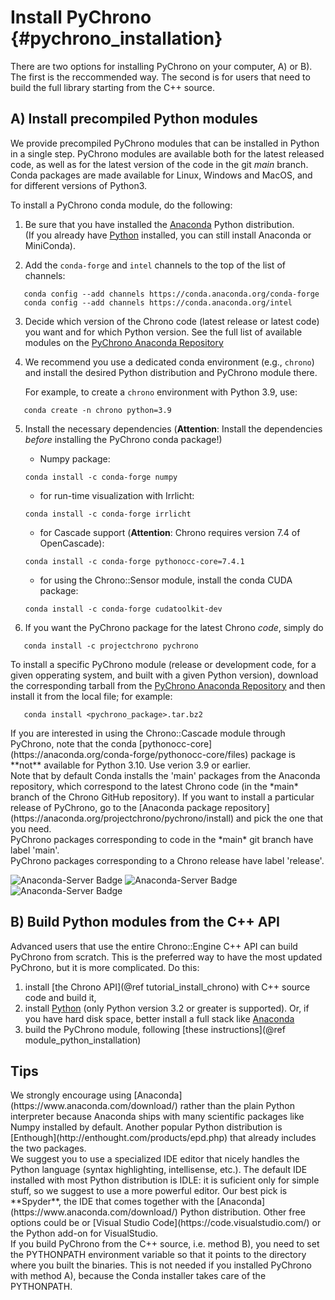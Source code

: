 Install PyChrono {#pychrono_installation}
==========================

There are two options for installing PyChrono on your computer, A) or B). 
The first is the reccommended way. The second is for users that need to build the full library starting from the C++ source.


## A) Install precompiled Python modules

We provide precompiled PyChrono modules that can be installed in Python in a single step. PyChrono modules are available both for the latest released code, as well as for the latest version of the code in the git *main* branch.  Conda packages are made available for Linux, Windows and MacOS, and for different versions of Python3.

To install a PyChrono conda module, do the following:

1. Be sure that you have installed the [Anaconda](https://www.anaconda.com/download/) Python distribution. <br>
   (If you already have [Python](http://www.python.org) installed, you can still install Anaconda or MiniConda).

2. Add the `conda-forge` and `intel` channels to the top of the list of channels:
```
   conda config --add channels https://conda.anaconda.org/conda-forge
   conda config --add channels https://conda.anaconda.org/intel
```   

3. Decide which version of the Chrono code (latest release or latest code) you want and for which Python version.  See the full list of available modules on the [PyChrono Anaconda Repository](https://anaconda.org/projectchrono/pychrono/files)

4. We recommend you use a dedicated conda environment (e.g., `chrono`) and install the desired Python distribution and PyChrono module there.

   For example, to create a `chrono` environment with Python 3.9, use:
```
   conda create -n chrono python=3.9
```   

5. Install the necessary dependencies (**Attention**: Install the dependencies *before* installing the PyChrono conda package!)

   - Numpy package:
   ```
   conda install -c conda-forge numpy
   ```
   - for run-time visualization with Irrlicht:
   ```
   conda install -c conda-forge irrlicht
   ```
   - for Cascade support (**Attention**: Chrono requires version 7.4 of OpenCascade):
   ``` 
   conda install -c conda-forge pythonocc-core=7.4.1
   ```
   - for using the Chrono::Sensor module, install the conda CUDA package:
   ```
   conda install -c conda-forge cudatoolkit-dev
   ```

6. If you want the PyChrono package for the latest Chrono *code*, simply do
```
   conda install -c projectchrono pychrono
```
   To install a specific PyChrono module (release or development code, for a given opperating system, and built with a given Python version), download the corresponding tarball from the [PyChrono Anaconda Repository](https://anaconda.org/projectchrono/pychrono/files) and then install it from the local file; for example:
```
   conda install <pychrono_package>.tar.bz2
```    

<div class="ce-warning">
If you are interested in using the Chrono::Cascade module through PyChrono, note that the conda [pythonocc-core](https://anaconda.org/conda-forge/pythonocc-core/files) package is **not** available for Python 3.10.  Use verion 3.9 or earlier.
</div>

<div class="ce-warning">
Note that by default  Conda installs the 'main' packages from the Anaconda repository, which correspond to the latest Chrono code (in the *main* branch of the Chrono GitHub repository). 
If you want to install a particular release of PyChrono, go to the [Anaconda package repository](https://anaconda.org/projectchrono/pychrono/install)
and pick the one that you need. <br>
   PyChrono packages corresponding to code in the *main* git branch have label 'main'.<br>
   PyChrono packages corresponding to a Chrono release have label 'release'.
</div>

![Anaconda-Server Badge](https://anaconda.org/projectchrono/pychrono/badges/latest_release_date.svg)
![Anaconda-Server Badge](https://anaconda.org/projectchrono/pychrono/badges/platforms.svg)
![Anaconda-Server Badge](https://anaconda.org/projectchrono/pychrono/badges/installer/conda.svg)

   

## B) Build Python modules from the C++ API

Advanced users that use the entire Chrono::Engine C++ API can build PyChrono from scratch. 
This is the preferred way to have the most updated PyChrono, but it is more complicated.
Do this:

1. install [the Chrono API](@ref tutorial_install_chrono) with C++ source code and build it,
2. install [Python](http://www.python.org) (only Python version 3.2 or greater is supported). 
   Or, if you have hard disk space, better install a full stack like [Anaconda](https://www.anaconda.com/download/)
3. build the PyChrono module, following [these instructions](@ref module_python_installation)


## Tips

<div class="ce-info">
We strongly encourage using [Anaconda](https://www.anaconda.com/download/) rather 
than the plain Python interpreter because Anaconda ships with many scientific packages like Numpy installed by default.
Another popular Python distribution is [Enthough](http://enthought.com/products/epd.php) that already includes the two packages.
</div>

<div class="ce-info">
We suggest you to use a specialized IDE editor that nicely handles 
the Python language (syntax highlighting, intellisense, etc.). 
The default IDE installed with most Python distribution is IDLE: 
it is suficient only for simple stuff, so we suggest to use a more powerful editor. 
Our best pick is **Spyder**, the IDE that comes together with 
the [Anaconda](https://www.anaconda.com/download/) Python distribution. Other free options could be
or [Visual Studio Code](https://code.visualstudio.com/) or the Python add-on for VisualStudio.
</div>

<div class="ce-warning">
If you build PyChrono from the C++ source, i.e. method B), you need to set the PYTHONPATH environment variable so that it points
to the directory where you built the binaries. 
This is not needed if you installed PyChrono with method A), because the Conda installer takes care of the PYTHONPATH.
</div>
